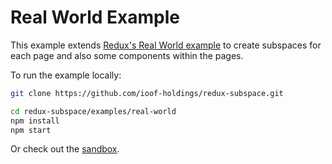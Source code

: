 # Real World Example

This example extends [Redux's Real World example](https://github.com/reactjs/redux/tree/master/examples/real-world) to create subspaces for each page and also some components within the pages.

To run the example locally:

```sh
git clone https://github.com/ioof-holdings/redux-subspace.git

cd redux-subspace/examples/real-world
npm install
npm start
```

Or check out the [sandbox](https://codesandbox.io/s/github/ioof-holdings/redux-subspace/tree/master/examples/real-world).
